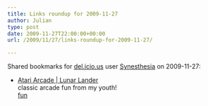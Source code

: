 ```yaml
---
title: Links roundup for 2009-11-27
author: Julian
type: post
date: 2009-11-27T22:00:00+00:00
url: /2009/11/27/links-roundup-for-2009-11-27/

---
```

Shared bookmarks for [del.icio.us][1] user [Synesthesia][2] on 2009-11-27:

  * [Atari Arcade | Lunar Lander][3]  
    classic arcade fun from my youth!  
    [fun][4]

 [1]: http://del.icio.us/
 [2]: http://del.icio.us/synesthesia
 [3]: http://atari.com/arcade/lunar_lander
 [4]: http://delicious.com/synesthesia/fun